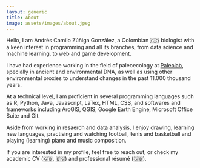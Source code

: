 ```yaml
---
layout: generic
title: About
image: assets/images/about.jpeg
---
```


Hello, I am Andrés Camilo Zúñiga González, a Colombian 🇨🇴 biologist with a keen interest in programming and all its branches, from data science and machine learning, to web and game development.

I have had experience working in the field of paleoecology at <a href="https://paleouniandes.weebly.com/">Paleolab</a>, specially in ancient and environmental DNA, as well as using other environmental proxies to understand changes in the past 11.000 thousand years.

At a technical level, I am proficient in several programming languages such as R, Python, Java, Javascript, LaTex, HTML, CSS, and softwares and frameworks including ArcGIS, QGIS, Google Earth Engine, Microsoft Office Suite and Git.

Aside from working in resaerch and data analysis, I enjoy drawing, learning new languages, practising and watching football, tenis and basketball and playing (learning) piano and music composition.

If you are interested in my profile, feel free to reach out, or check my academic CV (<a href="assets/documents/Andres_Zuñiga_Gonzalez_CV_en.pdf">🇬🇧</a>, <a href="assets/documents/Andres_Zuñiga_Gonzalez_CV_es.pdf">🇪🇸</a>) and professional résumé (<a href="assets/documents/Andres_Zuñiga_Gonzalez_resume_en.pdf">🇬🇧</a>).

<!-- <div class="col-6 col-12-small">
    <ul class="actions stacked">
        <li>
            <a href="assets/documents/Andres_Zuñiga_Gonzalez_resume_en.pdf" class="button icon solid fa-download">English Résumé</a>
        </li>
        <li>
            <a href="assets/documents/Andres_Zuñiga_Gonzalez_CV_en.pdf" class="button icon solid fa-download">English CV</a>
        </li>
        <li>
            <a href="assets/documents/Andres_Zuñiga_Gonzalez_resume_en.pdf" class="button icon solid fa-download">Résumé Español</a>
        </li>
        <li>
            <a href="assets/documents/Andres_Zuñiga_Gonzalez_CV_es.pdf" class="button icon solid fa-download">CV Español</a>
        </li>
    </ul>
</div> -->

